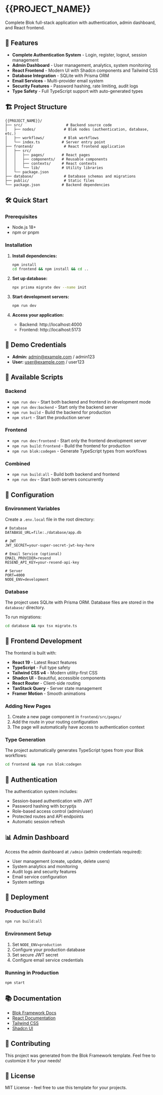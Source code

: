 # {{PROJECT_NAME}}

Complete Blok full-stack application with authentication, admin dashboard, and React frontend.

## 🚀 Features

- **Complete Authentication System** - Login, register, logout, session management
- **Admin Dashboard** - User management, analytics, system monitoring
- **React Frontend** - Modern UI with Shadcn components and Tailwind CSS
- **Database Integration** - SQLite with Prisma ORM
- **Email Services** - Multi-provider email system
- **Security Features** - Password hashing, rate limiting, audit logs
- **Type Safety** - Full TypeScript support with auto-generated types

## 🏗️ Project Structure

```
{{PROJECT_NAME}}/
├── src/                    # Backend source code
│   ├── nodes/             # Blok nodes (authentication, database, etc.)
│   ├── workflows/         # Blok workflows
│   └── index.ts          # Server entry point
├── frontend/              # React frontend application
│   ├── src/
│   │   ├── pages/        # React pages
│   │   ├── components/   # Reusable components
│   │   ├── contexts/     # React contexts
│   │   └── lib/          # Utility libraries
│   └── package.json
├── database/              # Database schemas and migrations
├── public/                # Static files
└── package.json          # Backend dependencies
```

## 🛠️ Quick Start

### Prerequisites

- Node.js 18+
- npm or pnpm

### Installation

1. **Install dependencies:**

   ```bash
   npm install
   cd frontend && npm install && cd ..
   ```

2. **Set up database:**

   ```bash
   npx prisma migrate dev --name init
   ```

3. **Start development servers:**

   ```bash
   npm run dev
   ```

4. **Access your application:**
   - Backend: http://localhost:4000
   - Frontend: http://localhost:5173

## 👤 Demo Credentials

- **Admin:** admin@example.com / admin123
- **User:** user@example.com / user123

## 📜 Available Scripts

### Backend

- `npm run dev` - Start both backend and frontend in development mode
- `npm run dev:backend` - Start only the backend server
- `npm run build` - Build the backend for production
- `npm start` - Start the production server

### Frontend

- `npm run dev:frontend` - Start only the frontend development server
- `npm run build:frontend` - Build the frontend for production
- `npm run blok:codegen` - Generate TypeScript types from workflows

### Combined

- `npm run build:all` - Build both backend and frontend
- `npm run dev` - Start both servers concurrently

## 🔧 Configuration

### Environment Variables

Create a `.env.local` file in the root directory:

```env
# Database
DATABASE_URL=file:./database/app.db

# JWT
JWT_SECRET=your-super-secret-jwt-key-here

# Email Service (optional)
EMAIL_PROVIDER=resend
RESEND_API_KEY=your-resend-api-key

# Server
PORT=4000
NODE_ENV=development
```

### Database

The project uses SQLite with Prisma ORM. Database files are stored in the `database/` directory.

To run migrations:

```bash
cd database && npx tsx migrate.ts
```

## 🎨 Frontend Development

The frontend is built with:

- **React 19** - Latest React features
- **TypeScript** - Full type safety
- **Tailwind CSS v4** - Modern utility-first CSS
- **Shadcn UI** - Beautiful, accessible components
- **React Router** - Client-side routing
- **TanStack Query** - Server state management
- **Framer Motion** - Smooth animations

### Adding New Pages

1. Create a new page component in `frontend/src/pages/`
2. Add the route in your routing configuration
3. The page will automatically have access to authentication context

### Type Generation

The project automatically generates TypeScript types from your Blok workflows:

```bash
cd frontend && npm run blok:codegen
```

## 🔐 Authentication

The authentication system includes:

- Session-based authentication with JWT
- Password hashing with bcryptjs
- Role-based access control (admin/user)
- Protected routes and API endpoints
- Automatic session refresh

## 📊 Admin Dashboard

Access the admin dashboard at `/admin` (admin credentials required):

- User management (create, update, delete users)
- System analytics and monitoring
- Audit logs and security features
- Email service configuration
- System settings

## 🚀 Deployment

### Production Build

```bash
npm run build:all
```

### Environment Setup

1. Set `NODE_ENV=production`
2. Configure your production database
3. Set secure JWT secret
4. Configure email service credentials

### Running in Production

```bash
npm start
```

## 📚 Documentation

- [Blok Framework Docs](https://blok-framework.com)
- [React Documentation](https://react.dev)
- [Tailwind CSS](https://tailwindcss.com)
- [Shadcn UI](https://ui.shadcn.com)

## 🤝 Contributing

This project was generated from the Blok Framework template. Feel free to customize it for your needs!

## 📄 License

MIT License - feel free to use this template for your projects.
